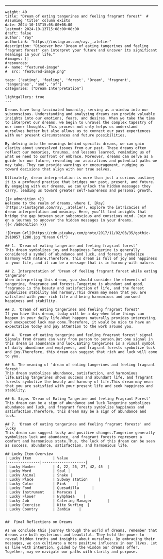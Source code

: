 ---
    weight: 40
    title: "Dream of eating tangerines and feeling fragrant forest"  # Assuming 'title' column exists
    date: 2024-10-13T15:08:00+08:00
    lastmod: 2024-10-13T15:08:00+08:00
    draft: false
    author: "ray"
    authorLink: "https://instagram.com/ray._.atelier"
    description: "Discover how 'Dream of eating tangerines and feeling fragrant forest' can interpret your future and uncover its significant meanings in your life."
    #images: []
    #resources:
    #- name: "featured-image"
    #  src: "featured-image.png"
    
    tags: ['eating', 'feeling', 'forest', 'Dream', 'fragrant', 'tangerines', 'and', 'of']
    categories: ["Dream Interpretation"]
    
    lightgallery: true
    ---
    
    Dreams have long fascinated humanity, serving as a window into our subconscious. Understanding and analyzing dreams can provide valuable insights into our emotions, fears, and desires. When we take the time to interpret our dreams, we begin to unravel the complex tapestry of our inner thoughts. This process not only helps us understand ourselves better but also allows us to connect our past experiences with our present circumstances and future possibilities.
    
    By delving into the meanings behind specific dreams, we can gain clarity about unresolved issues from our past. These dreams often reflect our memories, traumas, and lessons learned, reminding us of what we need to confront or embrace. Moreover, dreams can serve as a guide for our future, revealing our aspirations and potential paths we may take. They can provide warnings or encouragement, nudging us toward decisions that align with our true selves.
    
    Ultimately, dream interpretation is more than just a curious pastime; it is a profound practice that bridges our past, present, and future. By engaging with our dreams, we can unlock the hidden messages they carry, leading us toward greater self-awareness and personal growth.
    
    {{< admonition >}}
    Welcome to the realm of dreams, where I, [Ray](https://instagram.com/ray._.atelier), explore the intricacies of dream interpretation and meaning. Here, you’ll find insights that bridge the gap between your subconscious and conscious mind. Join me on a journey to uncover the hidden messages in your dreams.
    {{< /admonition >}}
    
    ![Dream Grl](https://cdn.pixabay.com/photo/2017/11/02/03/35/gothic-2910057_1280.jpg "Dream Grl")
    
    ## 1. 'Dream of eating tangerine and feeling fragrant forest'
    This dream symbolizes joy and happiness.Tangerine is generally considered a symbol of abundance and luck, and forests symbolize harmony with nature.Therefore, this dream is full of joy and happiness in your life, and it can be a message that is in harmony with nature.
    
    ## 2. Interpretation of 'Dream of feeling fragrant forest while eating tangerine'
    When interpreting this dream, you should consider the elements of tangerine, fragrance and forests.Tangerine is abundant and good, fragrance is the beauty and satisfaction of life, and the forest symbolizes stability and harmony.This dream may mean that you are satisfied with your rich life and being harmonious and pursued happiness and stability.
    
    ## 3. 'Dream of eating tangerines and feeling fragrant forest'
    If you have this dream, today will be a day when blue things can happen in your daily life.What happens naturally provides interesting, and unexpected luck may come.Therefore, it would be nice to have an expectation today and pay attention to the work around you.
    
    ## 4. 'Dream of eating tangerine and feeling fragrant forest' signal
    Signals from dreams can vary from person to person.But one signal in this dream is abundance and luck.Eating tangerines is a visual symbol of daily abundance and emptyness, and fragrant forests symbolize luck and joy.Therefore, this dream can suggest that rich and luck will come to you.
    
    ## 5. The meaning of 'dream of eating tangerines and feeling fragrant forest'
    This dream symbolizes abundance, satisfaction, and harmonious life.Eating tangerines shows success and abundant life, and fragrant forests symbolize the beauty and harmony of life.This dream may mean that you are satisfied with your present life and seek happiness and stability.
    
    ## 6. Signs 'Dream of Eating Tangerine and feeling Fragrant Forest'
    This dream can be a sign of abundance and luck.Tangerine symbolizes abundance and luck, and fragrant forests symbolize happiness and satisfaction.Therefore, this dream may be a sign of abundance and luck.
    
    ## 7. 'Dream of eating tangerines and feeling fragrant forests' and lucky
    This dream can suggest lucky and positive changes.Tangerine generally symbolizes luck and abundance, and fragrant forests represent a comfort and harmonious state.Thus, the luck of this dream can be seen as success, abundance, satisfaction, and harmonious life.
    
    ## Lucky Item Overview
    | Lucky Item          | Value              |
    |---------------|--------------------|
    | Lucky Number        | 4, 22, 26, 27, 42, 45  |
    | Lucky Word          | Soul |
    | Lucky Animal        | Snake |
    | Lucky Place         | Subway station     |
    | Lucky Color         | Pink     |
    | Lucky Food          | Quesadilla      |
    | Lucky Instrument    | Maracas |
    | Lucky Flower        | Nymphaea    |
    | Lucky Job           | Catering Manager       |
    | Lucky Exercise      | Kite Surfing  |
    | Lucky Country       | Zambia    |
    
    
    ##  Final Reflections on Dreams
    
    As we conclude this journey through the world of dreams, remember that dreams are both mysterious and beautiful. They hold the power to reveal hidden truths and insights about ourselves. By embracing their messages, we can cultivate a more positive influence in our lives. Let us live with intention, guided by the wisdom our dreams offer. Together, may we navigate our paths with clarity and purpose.
    